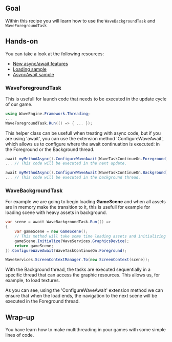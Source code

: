 ## Goal

Within this recipe you will learn how to use the `WaveBackgroundTask` and `WaveForegroundTask`

## Hands-on

You can take a look at the following resources:
- [New async/await features](https://geeks.ms/waveengineteam/2017/08/03/new-asyncawait-features/)
- [Loading sample](https://github.com/WaveEngine/Samples/blob/dev/Performance/Loading/SharedSource/Main/LoadingScene.cs)
- [AsyncAwait sample](https://github.com/WaveEngine/Samples/blob/dev/Performance/AsyncAwait/SharedSource/Main/MyScene.cs)

### WaveForegroundTask
This is usefull for launch code that needs to be executed in the update cycle of our game.

```C#
using WaveEngine.Framework.Threading;
...
WaveForegroundTask.Run(() => { ... });
```

This helper class can be usefull when treating with async code, but if you are using 'await', you can use the extension method 'ConfigureWaveAwait', which allows us to configure where the await continuation is executed: in the Foreground or the Background thread.

```C#
await myMethodAsync().ConfigureWaveAwait(WaveTaskContinueOn.Foreground);
... // This code will be executed in the next update.
```

```C#
await myMethodAsync().ConfigureWaveAwait(WaveTaskContinueOn.Background);
... // This code will be executed in the background thread.
```

### WaveBackgroundTask
For example we are going to begin loading **GameScene** and when all assets are in memory make the transition to it, this is usefull for example for loading scene with heavy assets in background.

```C#
var scene = await WaveBackgroundTask.Run(() =>
{
    var gameScene = new GameScene();
    // This method will take some time loading assets and initializing the scene.
    gameScene.Initialize(WaveServices.GraphicsDevice);
    return gameScene;
}).ConfigureWaveAwait(WaveTaskContinueOn.Foreground);

WaveServices.ScreenContextManager.To(new ScreenContext(scene));
```
With the Background thread, the tasks are executed sequentially in a specific thread that can access the graphic resources. This allows us, for example, to load textures.

As you can see, using the 'ConfigureWaveAwait' extension method we can ensure that when the load ends, the navigation to the next scene will be executed in the Foreground thread.

## Wrap-up

You have learn how to make multithreading in your games with some simple lines of code.
